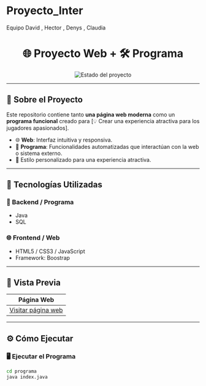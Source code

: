 # Proyecto_Inter
Equipo David , Hector , Denys , Claudia

<h1 align="center">🌐 Proyecto Web + 🛠️ Programa</h1>

<p align="center">
  <img src="https://img.shields.io/badge/Estado-En%20Desarrollo-blue" alt="Estado del proyecto">
</p>

---

## 🧠 Sobre el Proyecto

Este repositorio contiene tanto **una página web moderna** como un **programa funcional** creado para [💡 Crear una experiencia atractiva para los jugadores apasionados].

- 🌐 **Web**: Interfaz intuitiva y responsiva.
- 🧩 **Programa**: Funcionalidades automatizadas que interactúan con la web o sistema externo.
- 🎨 Estilo personalizado para una experiencia atractiva.

---

## 🚀 Tecnologías Utilizadas

### 🔧 Backend / Programa
- Java
- SQL 

### 🌐 Frontend / Web
- HTML5 / CSS3 / JavaScript 
- Framework: Boostrap

---

## 🌈 Vista Previa

| Página Web | 
|------------|
| [Visitar página web](https://david1daw.neocities.org/)| 

---

## ⚙️ Cómo Ejecutar

### 🖥️ Ejecutar el Programa

```bash
cd programa
java index.java
